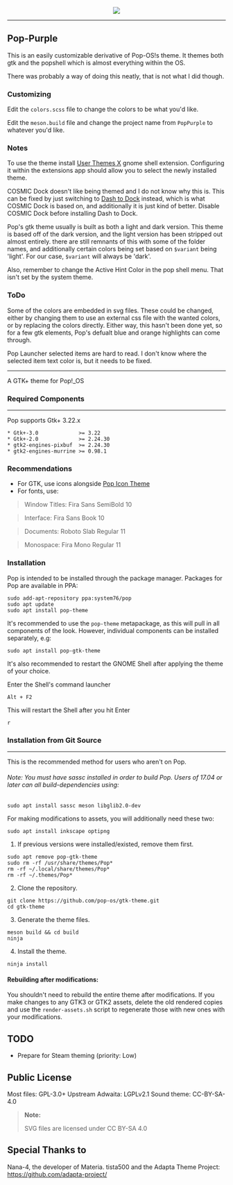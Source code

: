 <p align="center">
<img src="https://github.com/system76/pop-gtk-theme/raw/master/Pop_gtk-logo.png"/>
</p>

-------------------
## Pop-Purple
This is an easily customizable derivative of Pop-OS!s theme.
It themes both gtk and the popshell which is almost everything within the OS.

There was probably a way of doing this neatly, that is not what I did though.

### Customizing
Edit the `colors.scss` file to change the colors to be what you'd like.

Edit the  `meson.build` file and change the project name from `PopPurple` to whatever you'd like.

### Notes
To use the theme install [User Themes X](https://extensions.gnome.org/extension/3019/user-themes-x/) gnome shell 
extension. Configuring it within the extensions app should allow you to select the newly installed theme. 

COSMIC Dock doesn't like being themed and I do not know why this is. This can be fixed 
by just switching to [Dash to Dock](https://extensions.gnome.org/extension/307/dash-to-dock/) 
instead, which is what COSMIC Dock is based on, and additionally
it is just kind of better. Disable COSMIC Dock before installing Dash to Dock.

Pop's gtk theme usually is built as both a light and dark version. This theme is based off of the
dark version, and the light version has been stripped out almost entirely. there are still remnants
of this with some of the folder names, and additionally certain colors being set based on `$variant` 
being 'light'. For our case, `$variant` will always be 'dark'.

Also, remember to change the Active Hint Color in the pop shell menu. That isn't set by the system theme.

### ToDo
Some of the colors are embedded in svg files. These could be changed, either by
changing them to use an external css file with the wanted colors, or by replacing 
the colors directly. Either way, this hasn't been done yet, so for a few gtk 
elements, Pop's defualt blue and orange highlights can come through.

Pop Launcher selected items are hard to read. I don't know where the selected item text color is, but it needs
to be fixed.

-------------------

A GTK+ theme for Pop!_OS 


### Required Components
-------------------
Pop supports Gtk+ 3.22.x

 ```
 * Gtk+-3.0             >= 3.22
 * Gtk+-2.0             >= 2.24.30
 * gtk2-engines-pixbuf  >= 2.24.30
 * gtk2-engines-murrine >= 0.98.1
 ```

### Recommendations

- For GTK, use icons alongside [Pop Icon Theme](https://github.com/pop-os/icon-theme)
- For fonts, use:
 > Window Titles: Fira Sans SemiBold 10

 > Interface: Fira Sans Book 10

 > Documents: Roboto Slab Regular 11

 > Monospace: Fira Mono Regular 11


### Installation

Pop is intended to be installed through the package manager. Packages for Pop are available in PPA:
```
sudo add-apt-repository ppa:system76/pop
sudo apt update
sudo apt install pop-theme
```
It's recommended to use the `pop-theme` metapackage, as this will pull in all components of the look. However, individual components can be installed separately, e.g:
```
sudo apt install pop-gtk-theme
```
It's also recommended to restart the GNOME Shell after applying the theme of your choice.

Enter the Shell's command launcher
```
Alt + F2
```

This will restart the Shell after you hit Enter
```
r
```



### Installation from Git Source
----------------------------

This is the recommended method for users who aren't on Pop.

###### Note: You must have sassc installed in order to build Pop. Users of 17.04 or later can all build-dependencies using:

```
sudo apt install sassc meson libglib2.0-dev 
```

For making modifications to assets, you will additionally need these two:

```
sudo apt install inkscape optipng
```


1. If previous versions were installed/existed, remove them first.

 ```
 sudo apt remove pop-gtk-theme
 sudo rm -rf /usr/share/themes/Pop*
 rm -rf ~/.local/share/themes/Pop*
 rm -rf ~/.themes/Pop*
 ```

2. Clone the repository.

```
git clone https://github.com/pop-os/gtk-theme.git
cd gtk-theme
```

3. Generate the theme files.

```
meson build && cd build
ninja
```

4. Install the theme.

```
ninja install
```

#### Rebuilding after modifications:

You shouldn't need to rebuild the entire theme after modifications. If you make
changes to any GTK3 or GTK2 assets, delete the old rendered copies and use the
`render-assets.sh` script to regenerate those with new ones with your 
modifications. 

TODO
----
* Prepare for Steam theming (priority: Low)

Public License
--------------
 Most files: GPL-3.0+
 Upstream Adwaita: LGPLv2.1
 Sound theme: CC-BY-SA-4.0


 > **Note:**
 >
 > SVG files are licensed under CC BY-SA 4.0

Special Thanks to
--------------
 Nana-4, the developer of Materia.
 tista500 and the Adapta Theme Project: https://github.com/adapta-project/
